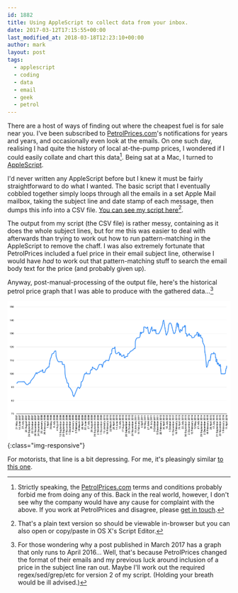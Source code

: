 ```yaml
---
id: 1882
title: Using AppleScript to collect data from your inbox.
date: 2017-03-12T17:15:55+00:00
last_modified_at: 2018-03-18T12:23:10+00:00
author: mark
layout: post
tags:
  - applescript
  - coding
  - data
  - email
  - geek
  - petrol
---
```

There are a host of ways of finding out where the cheapest fuel is for sale near you. I've been subscribed to [PetrolPrices.com](https://www.petrolprices.com/)'s notifications for years and years, and occasionally even look at the emails. On one such day, realising I had quite the history of local at-the-pump prices, I wondered if I could easily collate and chart this data[^fn-notallowed]. Being sat at a Mac, I turned to [AppleScript](https://developer.apple.com/library/content/documentation/AppleScript/Conceptual/AppleScriptLangGuide/introduction/ASLR_intro.html).

I'd never written any AppleScript before but I knew it must be fairly straightforward to do what I wanted. The basic script that I eventually cobbled together simply loops through all the emails in a set Apple Mail mailbox, taking the subject line and date stamp of each message, then dumps this info into a CSV file. [You can see my script here](/images/fromwp/2017/03/subjects-and-dates-in-mailbox.txt)[^fn-plaintext].

The output from my script (the CSV file) is rather messy, containing as it does the whole subject lines, but for me this was easier to deal with afterwards than trying to work out how to run pattern-matching in the AppleScript to remove the chaff. I was also extremely fortunate that PetrolPrices included a fuel price in their email subject line, otherwise I would have _had_ to work out that pattern-matching stuff to search the email body text for the price (and probably given up).

Anyway, post-manual-processing of the output file, here's the historical petrol price graph that I was able to produce with the gathered data...[^fn-spottedthedates]

![Sheffield petrol prices graph](/images/fromwp/2017/03/sheffield-petrol-prices.png){:class="img-responsive"}

For motorists, that line is a bit depressing. For me, it's pleasingly similar [to this one](http://www.racfoundation.org/data/uk-pump-prices-over-time).

[^fn-notallowed]: Strictly speaking, the [PetrolPrices.com](https://www.petrolprices.com/) terms and conditions probably forbid me from doing any of this. Back in the real world, however, I don't see why the company would have any cause for complaint with the above. If you work at PetrolPrices and disagree, please [get in touch](http://www.sallonoroff.co.uk/blog/about).

[^fn-plaintext]: That's a plain text version so should be viewable in-browser but you can also open or copy/paste in OS X's Script Editor.

[^fn-spottedthedates]: For those wondering why a post published in March 2017 has a graph that only runs to April 2016... Well, that's because PetrolPrices changed the format of their emails and my previous luck around inclusion of a price in the subject line ran out. Maybe I'll work out the required regex/sed/grep/etc for version 2 of my script. (Holding your breath would be ill advised.)
